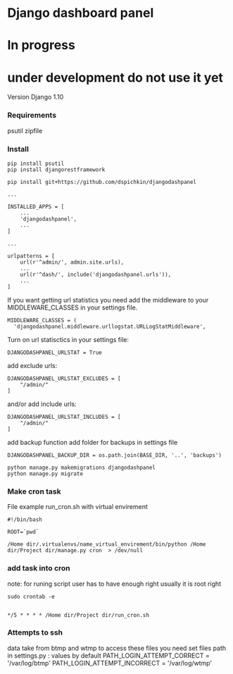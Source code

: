 Django dashboard panel
======================

# In progress 
# under development do not use it yet

Version Django 1.10 

### Requirements

psutil
zipfile


### Install


```
pip install psutil
pip install djangorestframework

pip install git+https://github.com/dspichkin/djangodashpanel

...

INSTALLED_APPS = [
    ...
    'djangodashpanel',
    ...
]

...

urlpatterns = [
    url(r'^admin/', admin.site.urls),
    ...
    url(r'^dash/', include('djangodashpanel.urls')),
    ...
]
```


If you want getting url statistics you need add the middleware to your MIDDLEWARE_CLASSES in your settings file.

```
MIDDLEWARE_CLASSES = (
  'djangodashpanel.middleware.urllogstat.URLLogStatMiddleware',
```

Turn on url statisctics in your settings file:
```
DJANGODASHPANEL_URLSTAT = True
```

add exclude urls:
```
DJANGODASHPANEL_URLSTAT_EXCLUDES = [
    "/admin/"
]
```

and/or add include urls:
```
DJANGODASHPANEL_URLSTAT_INCLUDES = [
    "/admin/"
]
```

add backup function add folder for backups in settings file
```
DJANGODASHPANEL_BACKUP_DIR = os.path.join(BASE_DIR, '..', 'backups')
```


```
python manage.py makemigrations djangodashpanel
python manage.py migrate

```


### Make cron task

File example run_cron.sh with virtual envirement

```
#!/bin/bash

ROOT=`pwd`

/Home dir/.virtualenvs/name_virtual_envirement/bin/python /Home dir/Project dir/manage.py cron  > /dev/null

```

### add task into cron
note: for runing script user has to have enough right usually it is root right

```
sudo crontab -e


*/5 * * * * /Home dir/Project dir/run_cron.sh
```

### Attempts to ssh

data take from btmp and wtmp
to access these files you need set files path in settings.py :
values by default
PATH_LOGIN_ATTEMPT_CORRECT = '/var/log/btmp'
PATH_LOGIN_ATTEMPT_INCORRECT = '/var/log/wtmp'




